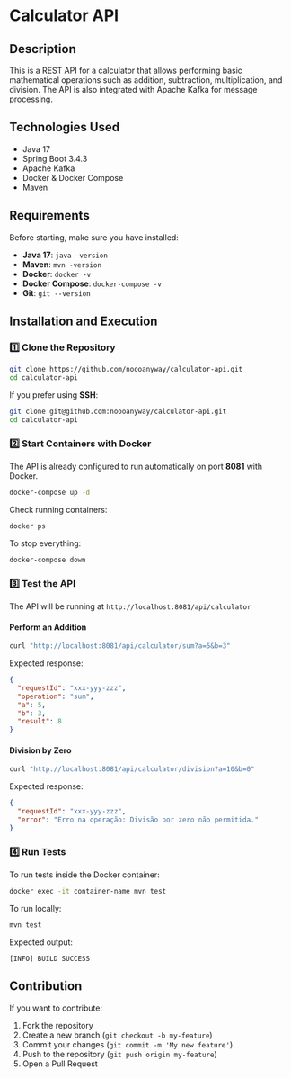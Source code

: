 # Calculator API

## Description
This is a REST API for a calculator that allows performing basic mathematical operations such as addition, subtraction, multiplication, and division. The API is also integrated with Apache Kafka for message processing.

## Technologies Used
- Java 17
- Spring Boot 3.4.3
- Apache Kafka
- Docker & Docker Compose
- Maven

## **Requirements**
Before starting, make sure you have installed:

- **Java 17**: `java -version`
- **Maven**: `mvn -version`
- **Docker**: `docker -v`
- **Docker Compose**: `docker-compose -v`
- **Git**: `git --version`

## **Installation and Execution**

### **1️⃣ Clone the Repository**
```sh
git clone https://github.com/noooanyway/calculator-api.git
cd calculator-api
```
If you prefer using **SSH**:
```sh
git clone git@github.com:noooanyway/calculator-api.git
cd calculator-api
```

### **2️⃣ Start Containers with Docker**
The API is already configured to run automatically on port **8081** with Docker.
```sh
docker-compose up -d
```
Check running containers:
```sh
docker ps
```
To stop everything:
```sh
docker-compose down
```

### **3️⃣ Test the API**
The API will be running at `http://localhost:8081/api/calculator`

#### **Perform an Addition**
```sh
curl "http://localhost:8081/api/calculator/sum?a=5&b=3"
```
Expected response:
```json
{
  "requestId": "xxx-yyy-zzz",
  "operation": "sum",
  "a": 5,
  "b": 3,
  "result": 8
}
```

#### **Division by Zero**
```sh
curl "http://localhost:8081/api/calculator/division?a=10&b=0"
```
Expected response:
```json
{
  "requestId": "xxx-yyy-zzz",
  "error": "Erro na operação: Divisão por zero não permitida."
}
```

### **4️⃣ Run Tests**
To run tests inside the Docker container:
```sh
docker exec -it container-name mvn test
```

To run locally:
```sh
mvn test
```
Expected output:
```
[INFO] BUILD SUCCESS
```

## **Contribution**
If you want to contribute:
1. Fork the repository
2. Create a new branch (`git checkout -b my-feature`)
3. Commit your changes (`git commit -m 'My new feature'`)
4. Push to the repository (`git push origin my-feature`)
5. Open a Pull Request

 
